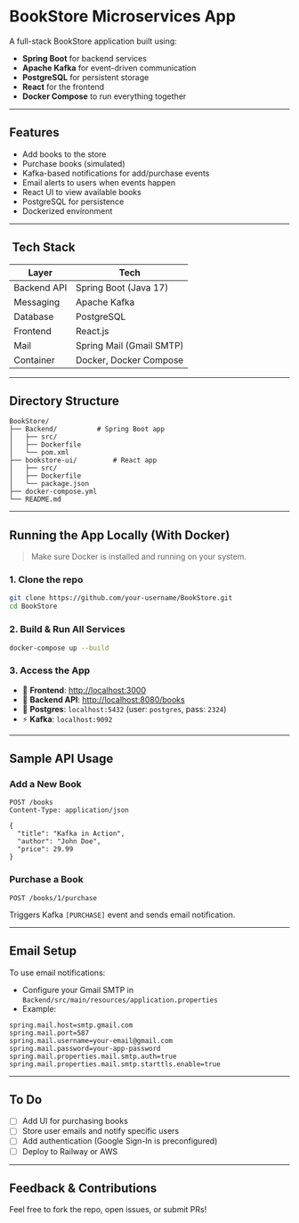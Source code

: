 




# BookStore Microservices App


A full-stack BookStore application built using:

- **Spring Boot** for backend services
- **Apache Kafka** for event-driven communication
- **PostgreSQL** for persistent storage
- **React** for the frontend
- **Docker Compose** to run everything together

---

##  Features

-  Add books to the store
-  Purchase books (simulated)
-  Kafka-based notifications for add/purchase events
-  Email alerts to users when events happen
-  React UI to view available books
-  PostgreSQL for persistence
-  Dockerized environment

---

## ️ Tech Stack

| Layer        | Tech                     |
|-------------|--------------------------|
| Backend API | Spring Boot (Java 17)    |
| Messaging   | Apache Kafka             |
| Database    | PostgreSQL               |
| Frontend    | React.js                 |
| Mail        | Spring Mail (Gmail SMTP) |
| Container   | Docker, Docker Compose   |

---

##  Directory Structure

```
BookStore/
├── Backend/          # Spring Boot app
│   ├── src/
│   ├── Dockerfile
│   └── pom.xml
├── bookstore-ui/         # React app
│   ├── src/
│   ├── Dockerfile
│   └── package.json
├── docker-compose.yml
└── README.md
```

---

##  Running the App Locally (With Docker)

> Make sure Docker is installed and running on your system.

### 1. Clone the repo

```bash
git clone https://github.com/your-username/BookStore.git
cd BookStore
```

### 2. Build & Run All Services

```bash
docker-compose up --build
```

### 3. Access the App

- 🔗 **Frontend**: [http://localhost:3000](http://localhost:3000)
- 🔗 **Backend API**: [http://localhost:8080/books](http://localhost:8080/books)
- 🐘 **Postgres**: `localhost:5432` (user: `postgres`, pass: `2324`)
- ⚡ **Kafka**: `localhost:9092`

---

##  Sample API Usage

###  Add a New Book

```http
POST /books
Content-Type: application/json

{
  "title": "Kafka in Action",
  "author": "John Doe",
  "price": 29.99
}
```

###  Purchase a Book

```http
POST /books/1/purchase
```

Triggers Kafka `[PURCHASE]` event and sends email notification.

---

## Email Setup

To use email notifications:

- Configure your Gmail SMTP in `Backend/src/main/resources/application.properties`
- Example:

```properties
spring.mail.host=smtp.gmail.com
spring.mail.port=587
spring.mail.username=your-email@gmail.com
spring.mail.password=your-app-password
spring.mail.properties.mail.smtp.auth=true
spring.mail.properties.mail.smtp.starttls.enable=true
```

---

## To Do

- [ ] Add UI for purchasing books
- [ ] Store user emails and notify specific users
- [ ] Add authentication (Google Sign-In is preconfigured)
- [ ] Deploy to Railway or AWS

---

##  Feedback & Contributions

Feel free to fork the repo, open issues, or submit PRs!


